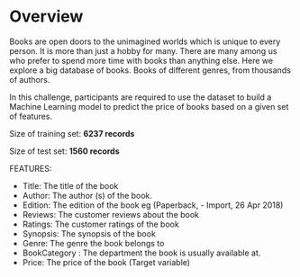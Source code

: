 # Overview

Books are open doors to the unimagined worlds which is unique to every person. It is more than just a hobby for many. There are many among us who prefer to spend more time with books than anything else. Here we explore a big database of books. Books of different genres, from thousands of authors. 

In this challenge, participants are required to use the dataset to build a Machine Learning model to predict the price of books based on a given set of features. 

Size of training set: **6237 records**

Size of test set: **1560 records**

FEATURES: 
- Title: The title of the book 
- Author: The author (s) of the book. 
- Edition: The edition of the book eg (Paperback, - Import, 26 Apr 2018) 
- Reviews: The customer reviews about the book 
- Ratings: The customer ratings of the book 
- Synopsis: The synopsis of the book 
- Genre: The genre the book belongs to 
- BookCategory : The department the book is usually available at. 
- Price: The price of the book (Target variable)
